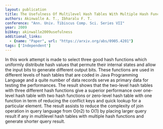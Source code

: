 ```yaml
---
layout: publication
title: The Usefulness Of Multilevel Hash Tables With Multiple Hash Functions In Large Databases
authors: Akinwalle A. T., Ibharalu F. T.
conference: "Ann. Univ. Tibiscus Comp. Sci. Series VII"
year: 2009
bibkey: akinwalle2009usefulness
additional_links:
  - {name: "Paper", url: "https://arxiv.org/abs/0905.4201"}
tags: ['Independent']
---
```

In this work attempt is made to select three good hash functions which uniformly distribute hash values that permute their internal states and allow the input bits to generate different output bits. These functions are used in different levels of hash tables that are coded in Java Programming Language and a quite number of data records serve as primary data for testing the performances. The result shows that the two-level hash tables with three different hash functions give a superior performance over one-level hash table with two hash functions or zero-level hash table with one function in term of reducing the conflict keys and quick lookup for a particular element. The result assists to reduce the complexity of join operation in query language from O(n2) to O(1) by placing larger query result if any in multilevel hash tables with multiple hash functions and generate shorter query result.
